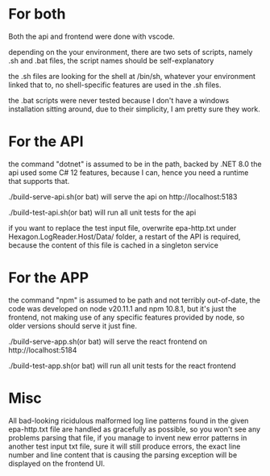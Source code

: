 # For both

Both the api and frontend were done with vscode.

depending on the your environment, there are two sets of scripts, namely .sh and .bat files, the script names should be self-explanatory

the .sh files are looking for the shell at /bin/sh, whatever your environment linked that to, no shell-specific features are used in the .sh files.

the .bat scripts were never tested because I don't have a windows installation sitting around, due to their simplicity, I am pretty sure they work.

# For the API

the command "dotnet" is assumed to be in the path, backed by .NET 8.0
the api used some C# 12 features, because I can, hence you need a runtime that supports that.

./build-serve-api.sh(or bat) will serve the api on http://localhost:5183

./build-test-api.sh(or bat) will run all unit tests for the api

if you want to replace the test input file, overwrite epa-http.txt under Hexagon.LogReader.Host/Data/ folder,
a restart of the API is required, because the content of this file is cached in a singleton service

# For the APP

the command "npm" is assumed to be path and not terribly out-of-date, the code was developed on node v20.11.1 and npm 10.8.1, but it's just the frontend, not making use of any specific features provided by node, so older versions should serve it just fine.

./build-serve-app.sh(or bat) will serve the react frontend on http://localhost:5184

./build-test-app.sh(or bat) will run all unit tests for the react frontend

# Misc

All bad-looking ricidulous malformed log line patterns found in the given epa-http.txt file are handled as gracefully as possible,
so you won't see any problems parsing that file, if you manage to invent new error patterns in another test input txt file, sure it
will still produce errors, the exact line number and line content that is causing the parsing exception will be displayed on the
frontend UI.
